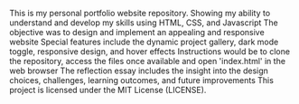 This is my personal portfolio website repository. Showing my ability to understand and develop my skills using HTML, CSS, and Javascript
The objective was to design and implement an appealing and responsive website 
Special features include the dynamic project gallery, dark mode toggle, responsive design, and hover effects
Instructions would be to clone the repository, access the files once available and open 'index.html' in the web browser
The reflection essay includes the insight into the design choices, challenges, learning outcomes, and future improvements
This project is licensed under the MIT License (LICENSE).
